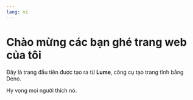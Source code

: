 ```yaml
---
lang: vi
---
```


# Chào mừng các bạn ghé trang web của tôi

Đây là trang đầu tiên được tạo ra từ **Lume**, công cụ tạo trang tĩnh bằng Deno.

Hy vọng mọi người thích nó.
